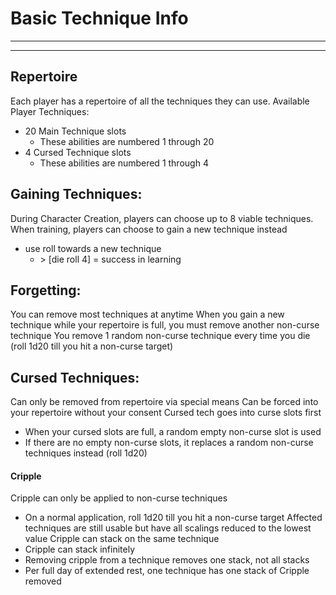 # Basic Technique Info
________________________________________
________________________________________

## Repertoire
Each player has a repertoire of all the techniques they can use. 
Available Player Techniques: 
-	20 Main Technique slots
	-	These abilities are numbered 1 through 20
-	4 Cursed Technique slots
	-	These abilities are numbered 1 through 4

## Gaining Techniques:
During Character Creation, players can choose up to 8 viable techniques.
When training, players can choose to gain a new technique instead
-	use roll towards a new technique 
	-	\> \[die roll 4] = success in learning

## Forgetting:
You can remove most techniques at anytime
When you gain a new technique while your repertoire is full, you must remove another non-curse technique
You remove 1 random non-curse technique every time you die (roll 1d20 till you hit a non-curse target)

## Cursed Techniques:
Can only be removed from repertoire via special means
Can be forced into your repertoire without your consent
Cursed tech goes into curse slots first
- When your cursed slots are full, a random empty non-curse slot is used
- If there are no empty non-curse slots, it replaces a random non-curse techniques instead (roll 1d20)
#### Cripple
Cripple can only be applied to non-curse techniques 
 -  On a normal application, roll 1d20 till you hit a non-curse target
Affected techniques are still usable but have all scalings reduced to the lowest value
Cripple can stack on the same technique
- Cripple can stack infinitely
- Removing cripple from a technique removes one stack, not all stacks
- Per full day of extended rest, one technique has one stack of Cripple removed